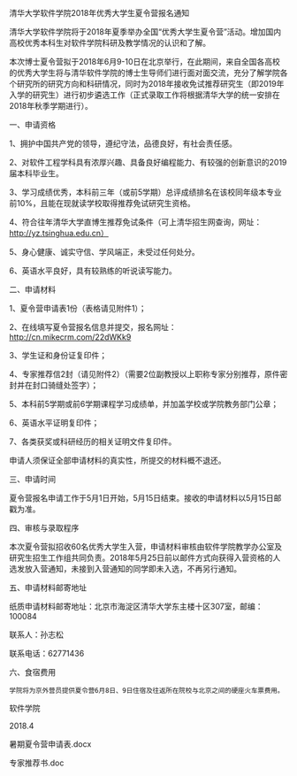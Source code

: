 清华大学软件学院2018年优秀大学生夏令营报名通知

清华大学软件学院将于2018年夏季举办全国“优秀大学生夏令营”活动。增加国内高校优秀本科生对软件学院科研及教学情况的认识和了解。

本次博士夏令营拟于2018年6月9-10日在北京举行，在此期间，来自全国各高校的优秀大学生将与清华软件学院的博士生导师们进行面对面交流，充分了解学院各个研究所的研究方向和科研情况，同时为2018年接收免试推荐研究生（即2019年入学的研究生）进行初步遴选工作（正式录取工作将根据清华大学的统一安排在2018年秋季学期进行）。

 

一、申请资格

1、拥护中国共产党的领导，遵纪守法，品德良好，有社会责任感。

2、对软件工程学科具有浓厚兴趣、具备良好编程能力、有较强的创新意识的2019届本科毕业生。

3、学习成绩优秀，本科前三年（或前5学期）总评成绩排名在该校同年级本专业前10%，且能在现就读学校取得推荐免试研究生资格。

4、符合往年清华大学直博生推荐免试条件（可上清华招生网查询，网址：http://yz.tsinghua.edu.cn）

5、身心健康、诚实守信、学风端正，未受过任何处分。

6、英语水平良好，具有较熟练的听说读写能力。

 

二、申请材料

1、夏令营申请表1份（表格请见附件1）；

2、在线填写夏令营报名信息并提交，报名网址：http://cn.mikecrm.com/22dWKk9

3、学生证和身份证复印件；

4、专家推荐信2封（请见附件2）（需要2位副教授以上职称专家分别推荐，原件密封并在封口骑缝处签字）；

5、本科前5学期或前6学期课程学习成绩单，并加盖学校或学院教务部门公章；

6、英语水平证明复印件；

7、各类获奖或科研经历的相关证明文件复印件。

申请人须保证全部申请材料的真实性，所提交的材料概不退还。

 

三、申请时间

夏令营报名申请工作于5月1日开始，5月15日结束。接收的申请材料以5月15日邮戳为准。

 

四、审核与录取程序

本次夏令营拟招收60名优秀大学生入营，申请材料审核由软件学院教学办公室及研究生招生工作组共同负责。2018年5月25日前以邮件方式向获得入营资格的人选发放入营通知，未接到入营通知的同学即未入选，不再另行通知。

 

五、申请材料邮寄地址

纸质申请材料邮寄地址：北京市海淀区清华大学东主楼十区307室，邮编：100084

联系人：孙志松

联系电话：62771436

 

六、食宿费用

    学院将为京外营员提供夏令营6月8日、9日住宿及往返所在院校与北京之间的硬座火车票费用。

 

软件学院

2018.4

 

暑期夏令营申请表.docx

专家推荐书.doc

 